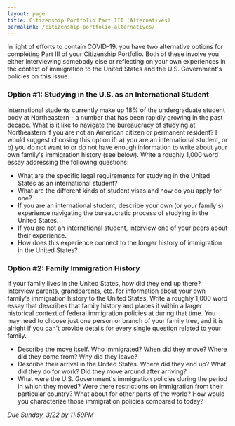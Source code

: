 ```yaml
---
layout: page
title: Citizenship Portfolio Part III (Alternatives)
permalink: /citizenship-portfolio-alternatives/
---
```


In light of efforts to contain COVID-19, you have two alternative options for completing Part III of your Citizenship Portfolio. Both of these involve you either interviewing somebody else or reflecting on your own experiences in the context of immigration to the United States and the U.S. Government's policies on this issue.

### Option #1: Studying in the U.S. as an International Student

International students currently make up 18% of the undergraduate student body at Northeastern - a number that has been rapidly growing in the past decade. What is it like to navigate the bureaucracy of studying at Northeastern if you are not an American citizen or permanent resident? I would suggest choosing this option if: a) you are an international student, or b) you do not want to or do not have enough information to write about your own family's immigration history (see below). Write a roughly 1,000 word essay addressing the following questions:

- What are the specific legal requirements for studying in the United States as an international student?
- What are the different kinds of student visas and how do you apply for one?
- If you are an international student, describe your own (or your family's) experience navigating the bureaucratic process of studying in the United States. 
- If you are not an international student, interview one of your peers about their experience.
- How does this experience connect to the longer history of immigration in the United States?

### Option #2: Family Immigration History

If your family lives in the United States, how did they end up there? Interview parents, grandparents, etc. for information about your own family's immigration history to the United States. Write a roughly 1,000 word essay that describes that family history and places it within a larger historical context of federal immigration policies at during that time. You may need to choose just one person or branch of your family tree, and it is alright if you can't provide details for every single question related to your family.

- Describe the move itself. Who immigrated? When did they move? Where did they come from? Why did they leave?
- Describe their arrival in the United States. Where did they end up? What did they do for work? Did they move around after arriving?
- What were the U.S. Government's immigration policies during the period in which they moved? Were there restrictions on immigration from their particular country? What about for other parts of the world? How would you characterize those immigration policies compared to today?


*Due Sunday, 3/22 by 11:59PM*